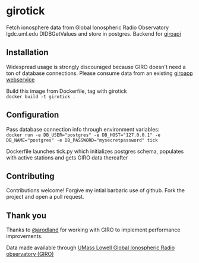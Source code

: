 # girotick
Fetch ionosphere data from Global Ionospheric Radio Observatory lgdc.uml.edu DIDBGetValues and store in postgres. Backend for [giroapi](https://github.com/AF7TI/giroapi)

## Installation

Widespread usage is strongly discouraged because GIRO doesn't need a ton of database connections. Please consume data from an existing [giroapp webservice](https://github.com/AF7TI/giroapp#running-code)

Build this image from Dockerfile, tag with girotick   
    `docker build -t girotick .`

## Configuration
Pass database connection info through environment variables:  
    `docker run -e DB_USER="postgres" -e DB_HOST="127.0.0.1" -e DB_NAME="postgres" -e DB_PASSWORD="mysecretpassword" tick`

Dockerfile launches tick.py which initializes postgres schema, populates with active stations and gets GIRO data thereafter

## Contributing
Contributions welcome! Forgive my intial barbaric use of github. Fork the project and open a pull request.

## Thank you
Thanks to [@arodland](https://github.com/arodland/girotick) for working with GIRO to implement performance improvements.

Data made available through [UMass Lowell Global Ionospheric Radio observatory (GIRO)](http://umlcar.uml.edu/DIDBase/RulesOfTheRoadForDIDBase.htm)
